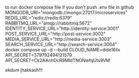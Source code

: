 to run docker compose file
 if you don't push .env file in github
MONGODB_URI="mongodb://mongo:27017/microservices" \
REDIS_URL="redis://redis:6379" \
RABBITMQ_URL="amqp://rabbitmq:5672" \
IDENTITY_SERVICE_URL="http://identity-service:3001" \
POST_SERVICE_URL="http://post-service:3002" \
MEDIA_SERVICE_URL="http://media-service:3003" \
SEARCH_SERVICE_URL="http://search-service:3004" \
docker compose up -d --build
CLOUD_NAME=dide16ilx
API_SECRET=379792494121579
API_SECRET=Ck2AAnhDcR9MIdTNONwfqUts9VM

ekdum jhakkash!!!